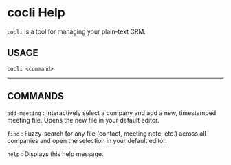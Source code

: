 # cocli Help

`cocli` is a tool for managing your plain-text CRM.

## USAGE

`cocli <command>`

---

## COMMANDS

`add-meeting`
:   Interactively select a company and add a new, timestamped meeting file. Opens the new file in your default editor.

`find`
:   Fuzzy-search for any file (contact, meeting note, etc.) across all companies and open the selection in your default editor.

`help`
:   Displays this help message.
